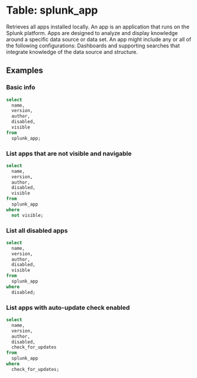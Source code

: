 # Table: splunk_app

Retrieves all apps installed locally. An app is an application that runs on the Splunk platform. Apps are designed to analyze and display knowledge around a specific data source or data set. An app might include any or all of the following configurations: Dashboards and supporting searches that integrate knowledge of the data source and structure.

## Examples

### Basic info

```sql
select
  name,
  version,
  author,
  disabled,
  visible
from
  splunk_app;
```

### List apps that are not visible and navigable

```sql
select
  name,
  version,
  author,
  disabled,
  visible
from
  splunk_app
where
  not visible;
```

### List all disabled apps

```sql
select
  name,
  version,
  author,
  disabled,
  visible
from
  splunk_app
where
  disabled;
```

### List apps with auto-update check enabled

```sql
select
  name,
  version,
  author,
  disabled,
  check_for_updates
from
  splunk_app
where
  check_for_updates;
```
